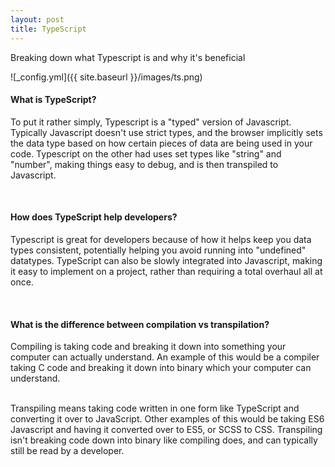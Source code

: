 ```yaml
---
layout: post
title: TypeScript
---
```


Breaking down what Typescript is and why it's beneficial

![_config.yml]({{ site.baseurl }}/images/ts.png)

#### What is TypeScript?
To put it rather simply, Typescript is a "typed" version of Javascript. Typically Javascript doesn't use strict types, and the browser implicitly sets the data type based on how certain pieces of data are being used in your code. Typescript on the other had uses set types like "string" and "number", making things easy to debug, and is then transpiled to Javascript. 

<br>

#### How does TypeScript help developers?

Typescript is great for developers because of how it helps keep you data types consistent, potentially helping you avoid running into "undefined" datatypes. TypeScript can also be slowly integrated into Javascript, making it easy to implement on a project, rather than requiring a total overhaul all at once.

<br>

#### What is the difference between compilation vs transpilation?

Compiling is taking code and breaking it down into something your computer can actually understand. An example of this would be a compiler taking C code and breaking it down into binary which your computer can understand. 

<br>
Transpiling means taking code written in one form like TypeScript and converting it over to JavaScript. Other examples of this would be taking ES6 Javascript and having it converted over to ES5, or SCSS to CSS. Transpiling isn't breaking code down into binary like compiling does, and can typically still be read by a developer.
